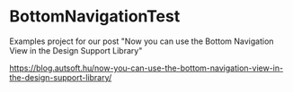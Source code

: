 # BottomNavigationTest
Examples project for our post "Now you can use the Bottom Navigation View in the Design Support Library"

https://blog.autsoft.hu/now-you-can-use-the-bottom-navigation-view-in-the-design-support-library/
